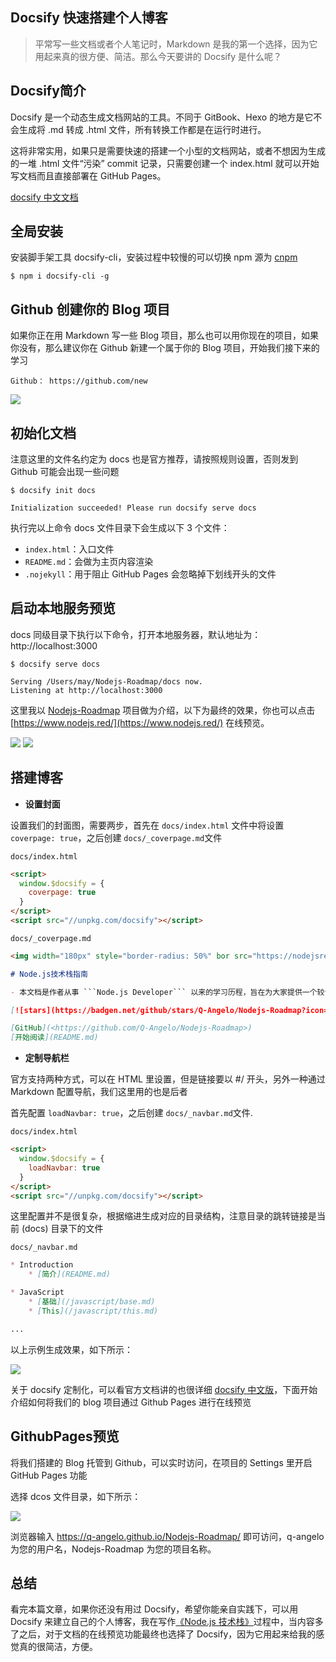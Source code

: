 
## Docsify 快速搭建个人博客

> 平常写一些文档或者个人笔记时，Markdown 是我的第一个选择，因为它用起来真的很方便、简洁。那么今天要讲的 Docsify 是什么呢？

## Docsify简介

Docsify 是一个动态生成文档网站的工具。不同于 GitBook、Hexo 的地方是它不会生成将 .md 转成 .html 文件，所有转换工作都是在运行时进行。 

这将非常实用，如果只是需要快速的搭建一个小型的文档网站，或者不想因为生成的一堆 .html 文件“污染” commit 记录，只需要创建一个 index.html 就可以开始写文档而且直接部署在 GitHub Pages。

[docsify 中文文档](https://docsify.js.org/#/zh-cn/)

## **全局安装**

安装脚手架工具 docsify-cli，安装过程中较慢的可以切换 npm 源为 [cnpm](/devops/npm-deploy.md)

```
$ npm i docsify-cli -g
```

## Github 创建你的 Blog 项目

如果你正在用 Markdown 写一些 Blog 项目，那么也可以用你现在的项目，如果你没有，那么建议你在 Github 新建一个属于你的 Blog 项目，开始我们接下来的学习

```
Github： https://github.com/new
```

![](./img/docsify_20190525_001.png)

## **初始化文档**

注意这里的文件名约定为 docs 也是官方推荐，请按照规则设置，否则发到 Github 可能会出现一些问题

```
$ docsify init docs

Initialization succeeded! Please run docsify serve docs
```

执行完以上命令 docs 文件目录下会生成以下 3 个文件：
* `index.html`：入口文件
* `README.md`：会做为主页内容渲染
* `.nojekyll`：用于阻止 GitHub Pages 会忽略掉下划线开头的文件

## **启动本地服务预览**

docs 同级目录下执行以下命令，打开本地服务器，默认地址为：http://localhost:3000
```
$ docsify serve docs

Serving /Users/may/Nodejs-Roadmap/docs now.
Listening at http://localhost:3000
```

这里我以 [Nodejs-Roadmap](https://github.com/Q-Angelo/Nodejs-Roadmap) 项目做为介绍，以下为最终的效果，你也可以点击 [https://www.nodejs.red/](https://www.nodejs.red/) 在线预览。

![](./img/docsify_20190525_002.png)
![](./img/docsify_20190525_003.png)

## 搭建博客

- **设置封面**

设置我们的封面图，需要两步，首先在 `docs/index.html` 文件中将设置 ```coverpage: true```，之后创建 ```docs/_coverpage.md```文件

`docs/index.html`

```html
<script>
  window.$docsify = {
    coverpage: true
  }
</script>
<script src="//unpkg.com/docsify"></script>
```

```docs/_coverpage.md```

```markdown
<img width="180px" style="border-radius: 50%" bor src="https://nodejsred.oss-cn-shanghai.aliyuncs.com/nodejs_roadmap-logo.jpeg?x-oss-process=style/may">

# Node.js技术栈指南

- 本文档是作者从事 ```Node.js Developer``` 以来的学习历程，旨在为大家提供一个较详细的学习教程，侧重点更倾向于 Node.js 服务端所涉及的技术栈，如果本文能为您得到帮助，请给予支持！

[![stars](https://badgen.net/github/stars/Q-Angelo/Nodejs-Roadmap?icon=github&color=4ab8a1)](https://github.com/Q-Angelo/Nodejs-Roadmap) [![forks](https://badgen.net/github/forks/Q-Angelo/Nodejs-Roadmap?icon=github&color=4ab8a1)](https://github.com/Q-Angelo/Nodejs-Roadmap)

[GitHub](<https://github.com/Q-Angelo/Nodejs-Roadmap>)
[开始阅读](README.md)
```

- **定制导航栏**

官方支持两种方式，可以在 HTML 里设置，但是链接要以 #/ 开头，另外一种通过 Markdown 配置导航，我们这里用的也是后者

首先配置 ```loadNavbar: true```，之后创建 ```docs/_navbar.md```文件.

`docs/index.html`

```html
<script>
  window.$docsify = {
    loadNavbar: true
  }
</script>
<script src="//unpkg.com/docsify"></script>
```

这里配置并不是很复杂，根据缩进生成对应的目录结构，注意目录的跳转链接是当前 (docs) 目录下的文件

```docs/_navbar.md```

```markdown
* Introduction
    * [简介](README.md)

* JavaScript
    * [基础](/javascript/base.md)
    * [This](/javascript/this.md)

...
```

以上示例生成效果，如下所示：

![](./img/docsify_20190525_004.png)

关于 docsify 定制化，可以看官方文档讲的也很详细 [docsify 中文版](https://docsify.js.org/#/zh-cn/)，下面开始介绍如何将我们的 blog 项目通过 Github Pages 进行在线预览

## GithubPages预览

将我们搭建的 Blog 托管到 Github，可以实时访问，在项目的 Settings 里开启 GitHub Pages 功能

选择 dcos 文件目录，如下所示：

![](./img/docsify_20190526_002.png)

浏览器输入 https://q-angelo.github.io/Nodejs-Roadmap/ 即可访问，q-angelo 为您的用户名，Nodejs-Roadmap 为您的项目名称。

## 总结

看完本篇文章，如果你还没有用过 Docsify，希望你能亲自实践下，可以用 Docsify 来建立自己的个人博客，我在写作[《Node.js 技术栈》](https://github.com/Q-Angelo/Nodejs-Roadmap)过程中，当内容多了之后，对于文档的在线预览功能最终也选择了 Docsify，因为它用起来给我的感觉真的很简洁，方便。